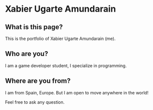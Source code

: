 # Xabier Ugarte Amundarain

## What is this page?

This is the portfolio of Xabier Ugarte Amundarain (me).

## Who are you?

I am  a game developer student, I specialize in programming.

## Where are you from?

I am from Spain, Europe. But I am open to move anywhere in the world!

Feel free to ask any question.
